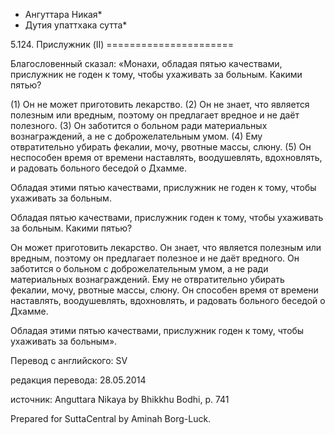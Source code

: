 * Ангуттара Никая*
* Дутия упаттхака сутта*

5\.124\. Прислужник \(II\)
\=\=\=\=\=\=\=\=\=\=\=\=\=\=\=\=\=\=\=\=\=\=

Благословенный сказал: «Монахи, обладая пятью качествами, прислужник не годен к тому, чтобы ухаживать за больным\. Какими пятью?

\(1\) Он не может приготовить лекарство\. \(2\) Он не знает, что является полезным или вредным, поэтому он предлагает вредное и не даёт полезного\. \(3\) Он заботится о больном ради материальных вознаграждений, а не с доброжелательным умом\. \(4\) Ему отвратительно убирать фекалии, мочу, рвотные массы, слюну\. \(5\) Он неспособен время от времени наставлять, воодушевлять, вдохновлять, и радовать больного беседой о Дхамме\.

Обладая этими пятью качествами, прислужник не годен к тому, чтобы ухаживать за больным\.

Обладая пятью качествами, прислужник годен к тому, чтобы ухаживать за больным\. Какими пятью?

Он может приготовить лекарство\. Он знает, что является полезным или вредным, поэтому он предлагает полезное и не даёт вредного\. Он заботится о больном с доброжелательным умом, а не ради материальных вознаграждений\. Ему не отвратительно убирать фекалии, мочу, рвотные массы, слюну\. Он способен время от времени наставлять, воодушевлять, вдохновлять, и радовать больного беседой о Дхамме\.

Обладая этими пятью качествами, прислужник годен к тому, чтобы ухаживать за больным»\.

Перевод с английского: SV

редакция перевода: 28\.05\.2014

источник: Anguttara Nikaya by Bhikkhu Bodhi, p\. 741

Prepared for SuttaCentral by Aminah Borg\-Luck\.